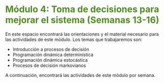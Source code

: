 # <span style="color:#4F8F1E">Módulo 4: Toma de decisiones para mejorar el sistema (Semanas 13-16)</span>

En este espacio encontrará las orientaciones y el material necesario para las actividades de este módulo. Los temas que trabajaremos son: 

- Introducción a procesos de decisión
- Programación dinámica determinística
- Programación dinámica estocástica
- Procesos de decisión markovianos

A continuación, encontrará las actividades de este módulo por semana.